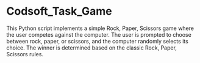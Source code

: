 # Codsoft_Task_Game
This Python script implements a simple Rock, Paper, Scissors game where the user competes against the computer. The user is prompted to choose between rock, paper, or scissors, and the computer randomly selects its choice. The winner is determined based on the classic Rock, Paper, Scissors rules.
